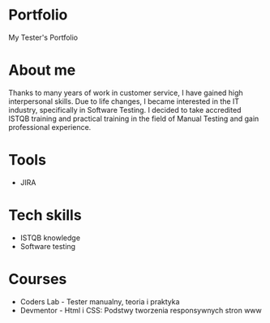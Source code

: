 # Portfolio
My Tester's Portfolio
# About me
Thanks to many years of work in customer service, I have gained high interpersonal skills. Due to life changes, I became interested in the IT industry, specifically in Software Testing. I decided to take accredited ISTQB training and practical training in the field of Manual Testing and gain professional experience.

# Tools
- JIRA

# Tech skills
- ISTQB knowledge
- Software testing

# Courses
- Coders Lab - Tester manualny, teoria i praktyka
- Devmentor - Html i CSS: Podstwy tworzenia responsywnych stron www

